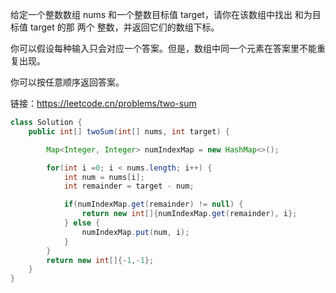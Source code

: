 给定一个整数数组 nums 和一个整数目标值 target，请你在该数组中找出 和为目标值 target  的那 两个 整数，并返回它们的数组下标。

你可以假设每种输入只会对应一个答案。但是，数组中同一个元素在答案里不能重复出现。

你可以按任意顺序返回答案。

链接：https://leetcode.cn/problems/two-sum

```java
class Solution {
    public int[] twoSum(int[] nums, int target) {

        Map<Integer, Integer> numIndexMap = new HashMap<>();

        for(int i =0; i < nums.length; i++) {
            int num = nums[i];
            int remainder = target - num;

            if(numIndexMap.get(remainder) != null) {
                return new int[]{numIndexMap.get(remainder), i};
            } else {
                numIndexMap.put(num, i);
            }
        }
        return new int[]{-1,-1};
    }
}
```


